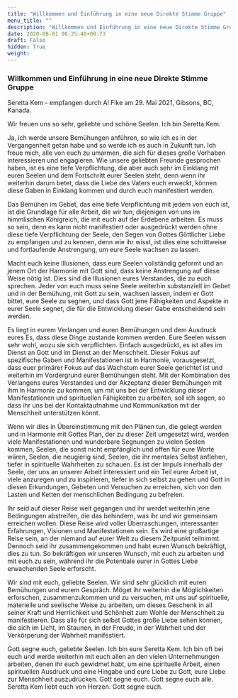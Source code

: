 ```yaml
---
title: "Willkommen und Einführung in eine neue Direkte Stimme Gruppe"
menu_title: ""
description: "Willkommen und Einführung in eine neue Direkte Stimme Gruppe"
date: 2020-08-01 06:25:48+00:73
draft: False
hidden: True
weight:
---
```

### Willkommen und Einführung in eine neue Direkte Stimme Gruppe

Seretta Kem - empfangen durch Al Fike am 29. Mai 2021, Gibsons, BC, Kanada.

Wir freuen uns so sehr, geliebte und schöne Seelen. Ich bin Seretta Kem.

Ja, ich werde unsere Bemühungen anführen, so wie ich es in der Vergangenheit getan habe und so werde ich es auch in Zukunft tun. Ich freue mich, alle von euch zu umarmen, die sich für dieses große Vorhaben interessieren und engagieren. Wie unsere geliebten Freunde gesprochen haben, ist es eine tiefe Verpflichtung, die aber auch sehr im Einklang mit euren Seelen und dem Fortschritt eurer Seelen steht, denn wenn ihr weiterhin darum betet, dass die Liebe des Vaters euch erweckt, können diese Gaben in Einklang kommen und durch euch manifestiert werden.

Das Bemühen im Gebet, das eine tiefe Verpflichtung mit jedem von euch ist, ist die Grundlage für alle Arbeit, die wir tun, diejenigen von uns im himmlischen Königreich, die mit euch auf der Erdebene arbeiten. Es muss so sein, denn es kann nicht manifestiert oder ausgedrückt werden ohne diese tiefe Verpflichtung der Seele, den Segen von Gottes Göttlicher Liebe zu empfangen und zu kennen, denn wie ihr wisst, ist dies eine schrittweise und fortlaufende Anstrengung, um eure Seele wachsen zu lassen.

Macht euch keine Illusionen, dass eure Seelen vollständig geformt und an jenem Ort der Harmonie mit Gott sind, dass keine Anstrengung auf diese Weise nötig ist. Dies sind die Illusionen eures Verstandes, die zu euch sprechen. Jeder von euch muss seine Seele weiterhin substanziell im Gebet und in der Bemühung, mit Gott zu sein, wachsen lassen, indem er Gott bittet, eure Seele zu segnen, und dass Gott jene Fähigkeiten und Aspekte in eurer Seele segnet, die für die Entwicklung dieser Gabe entscheidend sein werden.

Es liegt in eurem Verlangen und euren Bemühungen und dem Ausdruck eures Es, dass diese Dinge zustande kommen werden. Eure Seelen wissen sehr wohl, wozu sie sich verpflichten. Einfach ausgedrückt, es ist alles im Dienst an Gott und im Dienst an der Menschheit. Dieser Fokus auf spezifische Gaben und Manifestationen ist in Harmonie, vorausgesetzt, dass euer primärer Fokus auf das Wachstum eurer Seele gerichtet ist und weiterhin im Vordergrund eurer Bemühungen steht. Mit der Kombination des Verlangens eures Verstandes und der Akzeptanz dieser Bemühungen mit ihm in Harmonie zu kommen, um mit uns bei der Entwicklung dieser Manifestationen und spirituellen Fähigkeiten zu arbeiten, soll ich sagen, so dass ihr uns bei der Kontaktaufnahme und Kommunikation mit der Menschheit unterstützen könnt.

Wenn wir dies in Übereinstimmung mit den Plänen tun, die gelegt werden und in Harmonie mit Gottes Plan, der zu dieser Zeit umgesetzt wird, werden viele Manifestationen und wunderbare Segnungen zu vielen Seelen kommen, Seelen, die sonst nicht empfänglich und offen für eure Worte wären, Seelen, die neugierig sind, Seelen, die ihr mentales Selbst anflehen, tiefer in spirituelle Wahrheiten zu schauen. Es ist der Impuls innerhalb der Seele, der uns an unserer Arbeit interessiert und ein Teil eurer Arbeit ist, viele anzuregen und zu inspirieren, tiefer in sich selbst zu gehen und Gott in diesen Erkundungen, Gebeten und Versuchen zu erreichen, sich von den Lasten und Ketten der menschlichen Bedingung zu befreien.

Ihr seid auf dieser Reise weit gegangen und ihr werdet weiterhin jene Bedingungen abstreifen, die das behindern, was ihr und wir gemeinsam erreichen wollen. Diese Reise wird voller Überraschungen, interessanter Erfahrungen, Visionen und Manifestationen sein. Es wird eine großartige Reise sein, an der niemand auf eurer Welt zu diesem Zeitpunkt teilnimmt. Dennoch seid ihr zusammengekommen und habt euren Wunsch bekräftigt, dies zu tun. So bekräftigen wir unseren Wunsch, mit euch zu arbeiten und mit euch zu sein, während ihr die Potentiale eurer in Gottes Liebe erwachenden Seele erforscht.

Wir sind mit euch, geliebte Seelen. Wir sind sehr glücklich mit euren Bemühungen und eurem Gespräch. Möget ihr weiterhin die Möglichkeiten erforschen, zusammenzukommen und zu versuchen, mit uns auf spirituelle, materielle und seelische Weise zu arbeiten, um dieses Geschenk in all seiner Kraft und Herrlichkeit und Schönheit zum Wohle der Menschheit zu manifestieren. Dass alle für sich selbst Gottes große Liebe sehen können, die sich im Licht, im Staunen, in der Freude, in der Wahrheit und der Verkörperung der Wahrheit manifestiert.

Gott segne euch, geliebte Seelen. Ich bin eure Seretta Kem. Ich bin oft bei euch und werde weiterhin mit euch allen an den vielen Unternehmungen arbeiten, denen ihr euch gewidmet habt, um eine spirituelle Arbeit, einen spirituellen Ausdruck und eine Hingabe und eure Liebe zu Gott, eure Liebe zur Menschheit auszudrücken. Gott segne euch. Gott segne euch alle. Seretta Kem liebt euch von Herzen. Gott segne euch.
